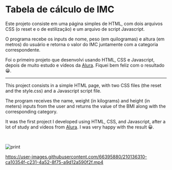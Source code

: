 <h1>Tabela de cálculo de IMC</h1>

Este projeto consiste em uma página simples de HTML, com dois arquivos CSS (o reset e o de estilização) e um arquivo de script Javascript.

O programa recebe os inputs de nome, peso (em quilogramas) e altura (em metros) do usuário e retorna o valor do IMC juntamente com a categoria correspondente.

Foi o primeiro projeto que desenvolvi usando HTML, CSS e Javascript, depois de muito estudo e vídeos da [Alura](https://www.alura.com.br/). Fiquei bem feliz com o resultado 😀.

<hr>

This project consists in a simple HTML page, with two CSS files (the reset and the style.css) and a Javascript script file.

The program receives the name, weight (in kilograms) and height (in meters) inputs from the user and returns the value of the BMI along with the corresponding category.

It was the first project I developed using HTML, CSS, and Javascript, after a lot of study and videos from [Alura](https://www.alura.com.br/). I was very happy with the result 😀. 

<br>

![print](https://user-images.githubusercontent.com/66395880/190903278-ed348b8b-2811-4241-8b18-b6258eedf107.PNG)

https://user-images.githubusercontent.com/66395880/210136310-ca10354f-c231-4a52-8f75-a9d12a590f2f.mp4

